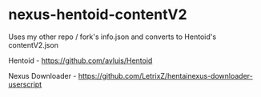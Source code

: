 # nexus-hentoid-contentV2
Uses my other repo / fork's info.json and converts to Hentoid's contentV2.json

Hentoid - https://github.com/avluis/Hentoid

Nexus Downloader - https://github.com/LetrixZ/hentainexus-downloader-userscript
